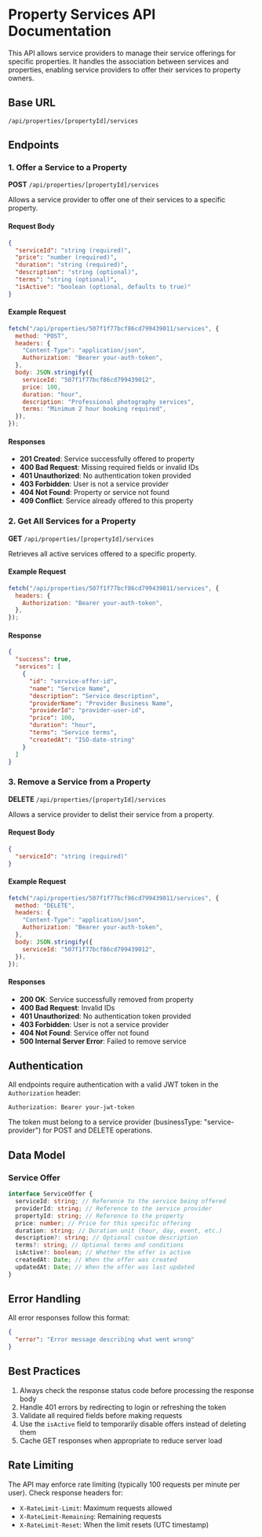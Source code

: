 # Property Services API Documentation

This API allows service providers to manage their service offerings for specific properties. It handles the association between services and properties, enabling service providers to offer their services to property owners.

## Base URL

`/api/properties/[propertyId]/services`

## Endpoints

### 1. Offer a Service to a Property

**POST** `/api/properties/[propertyId]/services`

Allows a service provider to offer one of their services to a specific property.

#### Request Body

```json
{
  "serviceId": "string (required)",
  "price": "number (required)",
  "duration": "string (required)",
  "description": "string (optional)",
  "terms": "string (optional)",
  "isActive": "boolean (optional, defaults to true)"
}
```

#### Example Request

```javascript
fetch("/api/properties/507f1f77bcf86cd799439011/services", {
  method: "POST",
  headers: {
    "Content-Type": "application/json",
    Authorization: "Bearer your-auth-token",
  },
  body: JSON.stringify({
    serviceId: "507f1f77bcf86cd799439012",
    price: 100,
    duration: "hour",
    description: "Professional photography services",
    terms: "Minimum 2 hour booking required",
  }),
});
```

#### Responses

- **201 Created**: Service successfully offered to property
- **400 Bad Request**: Missing required fields or invalid IDs
- **401 Unauthorized**: No authentication token provided
- **403 Forbidden**: User is not a service provider
- **404 Not Found**: Property or service not found
- **409 Conflict**: Service already offered to this property

### 2. Get All Services for a Property

**GET** `/api/properties/[propertyId]/services`

Retrieves all active services offered to a specific property.

#### Example Request

```javascript
fetch("/api/properties/507f1f77bcf86cd799439011/services", {
  headers: {
    Authorization: "Bearer your-auth-token",
  },
});
```

#### Response

```json
{
  "success": true,
  "services": [
    {
      "id": "service-offer-id",
      "name": "Service Name",
      "description": "Service description",
      "providerName": "Provider Business Name",
      "providerId": "provider-user-id",
      "price": 100,
      "duration": "hour",
      "terms": "Service terms",
      "createdAt": "ISO-date-string"
    }
  ]
}
```

### 3. Remove a Service from a Property

**DELETE** `/api/properties/[propertyId]/services`

Allows a service provider to delist their service from a property.

#### Request Body

```json
{
  "serviceId": "string (required)"
}
```

#### Example Request

```javascript
fetch("/api/properties/507f1f77bcf86cd799439011/services", {
  method: "DELETE",
  headers: {
    "Content-Type": "application/json",
    Authorization: "Bearer your-auth-token",
  },
  body: JSON.stringify({
    serviceId: "507f1f77bcf86cd799439012",
  }),
});
```

#### Responses

- **200 OK**: Service successfully removed from property
- **400 Bad Request**: Invalid IDs
- **401 Unauthorized**: No authentication token provided
- **403 Forbidden**: User is not a service provider
- **404 Not Found**: Service offer not found
- **500 Internal Server Error**: Failed to remove service

## Authentication

All endpoints require authentication with a valid JWT token in the `Authorization` header:

```
Authorization: Bearer your-jwt-token
```

The token must belong to a service provider (businessType: "service-provider") for POST and DELETE operations.

## Data Model

### Service Offer

```typescript
interface ServiceOffer {
  serviceId: string; // Reference to the service being offered
  providerId: string; // Reference to the service provider
  propertyId: string; // Reference to the property
  price: number; // Price for this specific offering
  duration: string; // Duration unit (hour, day, event, etc.)
  description?: string; // Optional custom description
  terms?: string; // Optional terms and conditions
  isActive?: boolean; // Whether the offer is active
  createdAt: Date; // When the offer was created
  updatedAt: Date; // When the offer was last updated
}
```

## Error Handling

All error responses follow this format:

```json
{
  "error": "Error message describing what went wrong"
}
```

## Best Practices

1. Always check the response status code before processing the response body
2. Handle 401 errors by redirecting to login or refreshing the token
3. Validate all required fields before making requests
4. Use the `isActive` field to temporarily disable offers instead of deleting them
5. Cache GET responses when appropriate to reduce server load

## Rate Limiting

The API may enforce rate limiting (typically 100 requests per minute per user). Check response headers for:

- `X-RateLimit-Limit`: Maximum requests allowed
- `X-RateLimit-Remaining`: Remaining requests
- `X-RateLimit-Reset`: When the limit resets (UTC timestamp)
